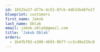 ```yaml
---
id: 18525e27-d77e-4c52-87cb-4db33b48fe17
blueprint: customers
first_name: Jakob
last_name: Oblak
email: jakob.oblak@gmail.com
title: 'Jakob Oblak'
orders:
  - 1b4fb703-e380-4693-9bf7-cc3cd0a32bc8
---
```

